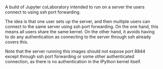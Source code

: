 A build of Jupyter coLaboratory intended to run on a server the users connect to using ssh port forwarding.

The idea is that one user sets up the server, and then multiple users can connect to the same server using ssh port forwarding. On the one hand, this means all users share the same kernel. On the other hand, it avoids having to do any authentication as connecting to the server through ssh already covers this.

Note that the server running this images should not expose port 8844 except through ssh port forwarding or some other authenticated connection, as there is no authentication in the IPython kernel itself.